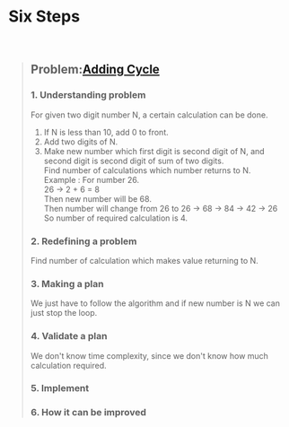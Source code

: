 # Six Steps
<br />

> ## Problem:[Adding Cycle](https://www.acmicpc.net/problem/1110)
>
> ### 1. Understanding problem
> For given two digit number N, a certain calculation can be done.  
> 1) If N is less than 10, add 0 to front.  
> 2) Add two digits of N.  
> 3) Make new number which first digit is second digit of N, and second digit is second digit of sum of two digits.  
> Find number of calculations which number returns to N.  
> Example : For number 26.  
> 26 -> 2 + 6 = 8  
> Then new number will be 68.  
> Then number will change from 26 to 26 -> 68 -> 84 -> 42 -> 26  
> So number of required calculation is 4.
> ### 2. Redefining a problem
> Find number of calculation which makes value returning to N.
> ### 3. Making a plan
> We just have to follow the algorithm and if new number is N we can just stop the loop.
> ### 4. Validate a plan
> We don't know time complexity, since we don't know how much calculation required.
> ### 5. Implement
>
> ### 6. How it can be improved
>
>
>

